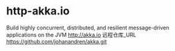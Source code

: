 # http-akka.io
Build highly concurrent, distributed, and resilient message-driven applications on the JVM http://akka.io
远程仓库_URL
https://github.com/johanandren/akka.git
